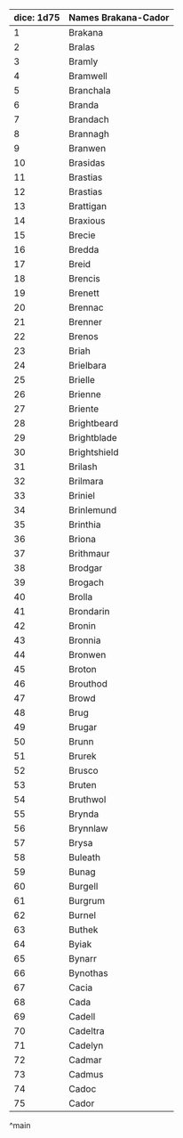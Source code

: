 | dice: 1d75 | Names Brakana-Cador|
| ---- | ---- |
|1|Brakana|
|2|Bralas|
|3|Bramly|
|4|Bramwell|
|5|Branchala|
|6|Branda|
|7|Brandach|
|8|Brannagh|
|9|Branwen|
|10|Brasidas|
|11|Brastias|
|12|Brastias|
|13|Brattigan|
|14|Braxious|
|15|Brecie|
|16|Bredda|
|17|Breid|
|18|Brencis|
|19|Brenett|
|20|Brennac|
|21|Brenner|
|22|Brenos|
|23|Briah|
|24|Brielbara|
|25|Brielle|
|26|Brienne|
|27|Briente|
|28|Brightbeard|
|29|Brightblade|
|30|Brightshield|
|31|Brilash|
|32|Brilmara|
|33|Briniel|
|34|Brinlemund|
|35|Brinthia|
|36|Briona|
|37|Brithmaur|
|38|Brodgar|
|39|Brogach|
|40|Brolla|
|41|Brondarin|
|42|Bronin|
|43|Bronnia|
|44|Bronwen|
|45|Broton|
|46|Brouthod|
|47|Browd|
|48|Brug|
|49|Brugar|
|50|Brunn|
|51|Brurek|
|52|Brusco|
|53|Bruten|
|54|Bruthwol|
|55|Brynda|
|56|Brynnlaw|
|57|Brysa|
|58|Buleath|
|59|Bunag|
|60|Burgell|
|61|Burgrum|
|62|Burnel|
|63|Buthek|
|64|Byiak|
|65|Bynarr|
|66|Bynothas|
|67|Cacia|
|68|Cada|
|69|Cadell|
|70|Cadeltra|
|71|Cadelyn|
|72|Cadmar|
|73|Cadmus|
|74|Cadoc|
|75|Cador|
^main

